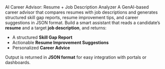 AI Career Advisor: Resume + Job Description Analyzer
A GenAI-based career advisor that compares resumes with job descriptions and generates structured skill gap reports, resume improvement tips, and career suggestions in JSON format.
Build a smart assistant that reads a candidate’s **resume** and a target **job description**, and returns:

- A structured **Skill Gap Report**
- Actionable **Resume Improvement Suggestions**
- Personalized **Career Advice**

Output is returned in **JSON format** for easy integration with portals or dashboards.
